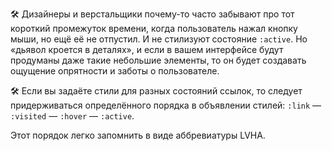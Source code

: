 
🛠 Дизайнеры и верстальщики почему-то часто забывают про тот короткий промежуток времени, когда пользователь нажал кнопку мыши, но ещё её не отпустил. И не стилизуют состояние `:active`. Но «дьявол кроется в деталях», и если в вашем интерфейсе будут продуманы даже такие небольшие элементы, то он будет создавать ощущение опрятности и заботы о пользователе.

🛠 Если вы задаёте стили для разных состояний ссылок, то следует придерживаться определённого порядка в объявлении стилей: `:link` — `:visited` — `:hover` — `:active`.

Этот порядок легко запомнить в виде аббревиатуры LVHA.
